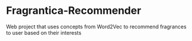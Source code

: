 # Fragrantica-Recommender
 Web project that uses concepts from Word2Vec to recommend fragrances to user based on their interests
